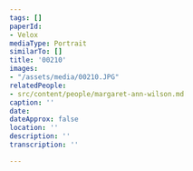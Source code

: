 ```yaml
---
tags: []
paperId:
- Velox
mediaType: Portrait
similarTo: []
title: '00210'
images:
- "/assets/media/00210.JPG"
relatedPeople:
- src/content/people/margaret-ann-wilson.md
caption: ''
date: 
dateApprox: false
location: ''
description: ''
transcription: ''

---
```

